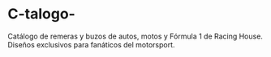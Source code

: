 # C-talogo-
Catálogo de remeras y buzos de autos, motos y Fórmula 1 de Racing House. Diseños exclusivos para fanáticos del motorsport.

